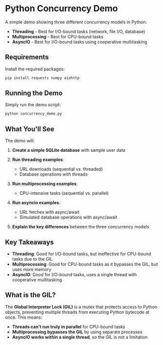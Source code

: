 # Python Concurrency Demo

A simple demo showing three different concurrency models in Python:
- **Threading** - Best for I/O-bound tasks (network, file I/O, database)
- **Multiprocessing** - Best for CPU-bound tasks
- **AsyncIO** - Best for I/O-bound tasks using cooperative multitasking

## Requirements

Install the required packages:

```bash
pip install requests numpy aiohttp
```

## Running the Demo

Simply run the demo script:

```bash
python concurrency_demo.py
```

## What You'll See

The demo will:

1. **Create a simple SQLite database** with sample user data

2. **Run threading examples**:
   - URL downloads (sequential vs. threaded)
   - Database operations with threads

3. **Run multiprocessing examples**:
   - CPU-intensive tasks (sequential vs. parallel)

4. **Run asyncio examples**:
   - URL fetches with async/await
   - Simulated database operations with async/await

5. **Explain the key differences** between the three concurrency models

## Key Takeaways

- **Threading**: Good for I/O-bound tasks, but ineffective for CPU-bound tasks due to the GIL
- **Multiprocessing**: Good for CPU-bound tasks as it bypasses the GIL, but uses more memory
- **AsyncIO**: Good for I/O-bound tasks, uses a single thread with cooperative multitasking

## What is the GIL?

The **Global Interpreter Lock (GIL)** is a mutex that protects access to Python objects, preventing multiple threads from executing Python bytecode at once. This means:

- **Threads can't run truly in parallel** for CPU-bound tasks
- **Multiprocessing bypasses the GIL** by using separate processes
- **AsyncIO works within a single thread**, so the GIL is not a limitation 